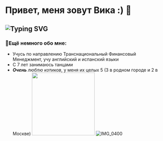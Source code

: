 # Привет, меня зовут Вика :) 👋
## ![Typing SVG](https://readme-typing-svg.herokuapp.com/?lines=Студентка+2+курса+РАНХиГС+🚀;Изучаю+Python+💻)

### 🎯Ещё немного обо мне:
- Учусь по направлению Транснациональный Финансовый Менеджмент, учу английский и испанский языки
- С 7 лет занимаюсь танцами
- ***Очень*** *люблю котиков*, у меня их целых 5 (3 в родном городе и 2 в Москве)
 <img src="screenshot.png" width="200"> ![IMG_0400](https://github.com/user-attachments/assets/09334cbe-6221-430e-8a1c-624574e8b472)
